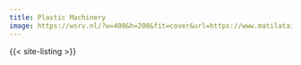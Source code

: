 ```yaml
---
title: Plastic Machinery
image: https://wsrv.nl/?w=400&h=200&fit=cover&url=https://www.matilataiwan.com/storage/media/products/products02.png
---
```


{{< site-listing >}}